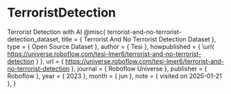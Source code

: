 # TerroristDetection
Terrorist Detection with AI
@misc{
                            terrorist-and-no-terrorist-detection_dataset,
                            title = { Terrorist And No Terrorist Detection Dataset },
                            type = { Open Source Dataset },
                            author = { Tesi },
                            howpublished = { \url{ https://universe.roboflow.com/tesi-lmer6/terrorist-and-no-terrorist-detection } },
                            url = { https://universe.roboflow.com/tesi-lmer6/terrorist-and-no-terrorist-detection },
                            journal = { Roboflow Universe },
                            publisher = { Roboflow },
                            year = { 2023 },
                            month = { jun },
                            note = { visited on 2025-01-21 },
                            }
